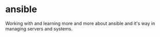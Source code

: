 # ansible
Working with and learning more and more about ansible and it's way in managing servers and systems.
